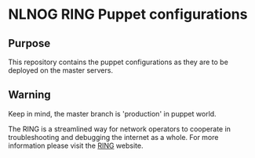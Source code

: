 NLNOG RING Puppet configurations
================================

Purpose
-------

This repository contains the puppet configurations as they are to be
deployed on the master servers. 

Warning
-------

Keep in mind, the master branch is 'production' in puppet world.

The RING is a streamlined way for network operators to cooperate in
troubleshooting and debugging the internet as a whole. For more
information please visit the [RING][1] website. 
 
[1]: http://ring.nlnog.net/
